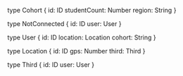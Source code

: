 type Cohort {
  id: ID
  studentCount: Number
  region: String
}

  type NotConnected {
    id: ID
    user: User
  }

  type User {
    id: ID
    location: Location
    cohort: String
  }

  type Location {
    id: ID
    gps: Number
    third: Third
  } 
  
  type Third {
    id: ID
    user: User
  }
